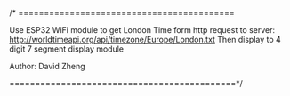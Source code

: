 /* ==========================================

  Use ESP32 WiFi module to get London Time form http request to server: http://worldtimeapi.org/api/timezone/Europe/London.txt
  Then display to 4 digit 7 segment display module
  
  Author: David Zheng
  
 ============================================*/
  
